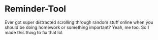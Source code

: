 # Reminder-Tool
Ever got super distracted scrolling through random stuff online when you should be doing homework or something important? Yeah, me too. So I made this thing to fix that lol.

